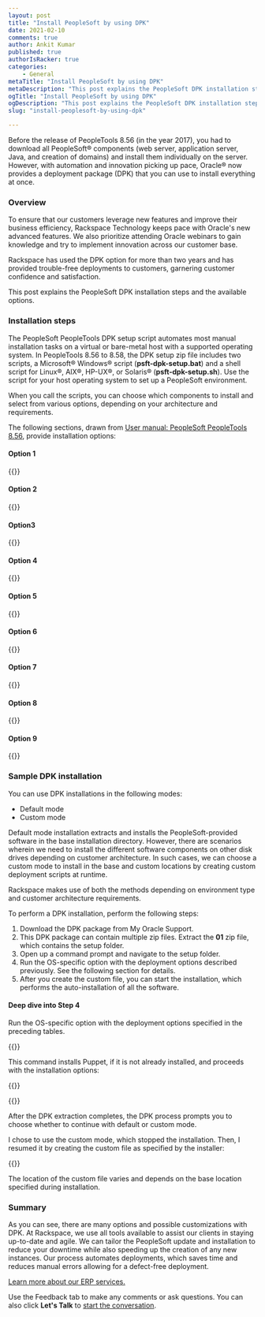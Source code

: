 ```yaml
---
layout: post
title: "Install PeopleSoft by using DPK"
date: 2021-02-10
comments: true
author: Ankit Kumar
published: true
authorIsRacker: true
categories:
    - General
metaTitle: "Install PeopleSoft by using DPK"
metaDescription: "This post explains the PeopleSoft DPK installation steps and the available options."
ogTitle: "Install PeopleSoft by using DPK"
ogDescription: "This post explains the PeopleSoft DPK installation steps and the available options."
slug: "install-peoplesoft-by-using-dpk"

---
```


Before the release of PeopleTools 8.56 (in the year 2017), you had to download all
PeopleSoft&reg; components (web server, application server, Java, and creation of domains)
and install them individually on the server. However, with automation and innovation picking
up pace, Oracle&reg; now provides a deployment package (DPK) that you can use to
install everything at once. 

<!--more-->

### Overview

To ensure that our customers leverage new features and improve their business efficiency,
Rackspace Technology keeps pace with Oracle's new advanced features. We also prioritize
attending Oracle webinars to gain knowledge and try to implement innovation across our
customer base. 

Rackspace has used the DPK option for more than two years and has provided trouble-free
deployments to customers, garnering customer confidence and satisfaction.

This post explains the PeopleSoft DPK installation steps and the available options.

### Installation steps

The PeopleSoft PeopleTools DPK setup script automates most manual installation tasks on a
virtual or bare-metal host with a supported operating system. In PeopleTools 8.56 to 8.58,
the DPK setup zip file includes two scripts, a Microsoft&reg; Windows&reg; script
(**psft-dpk-setup.bat**) and a shell script for Linux&reg;, AIX&reg;, HP-UX&reg;, or
Solaris&reg; (**psft-dpk-setup.sh**). Use the script for your host operating system to set
up a PeopleSoft environment.

When you call the scripts, you can choose which components to install and select from
various options, depending on your architecture and requirements.

The following sections, drawn from
[User manual: PeopleSoft PeopleTools 8.56](https://manualzz.com/doc/48544992/peoplesoft-peopletools-8.56),
provide installation options:

#### Option 1

{{<img src="Picture1.png" title="" alt="">}}

#### Option 2

{{<img src="Picture2.png" title="" alt="">}}

#### Option3

{{<img src="Picture3.png" title="" alt="">}}

#### Option 4

{{<img src="Picture4.png" title="" alt="">}}

#### Option 5

{{<img src="Picture5.png" title="" alt="">}}

#### Option 6

{{<img src="Picture6.png" title="" alt="">}}

#### Option 7

{{<img src="Picture7.png" title="" alt="">}}

#### Option 8

{{<img src="Picture8.png" title="" alt="">}}

#### Option 9

{{<img src="Picture9.png" title="" alt="">}}

### Sample DPK installation

You can use DPK installations in the following modes:

- Default mode 
- Custom mode

Default mode installation extracts and installs the PeopleSoft-provided software in the
base installation directory. However, there are scenarios wherein we need to install the
different software components on other disk drives depending on customer architecture. In
such cases, we can choose a custom mode to install in the base and custom locations by
creating custom deployment scripts at runtime. 

Rackspace makes use of both the methods depending on environment type and customer
architecture requirements.

To perform a DPK installation, perform the following steps:

1. Download the DPK package from My Oracle Support.
2. This DPK package can contain multiple zip files. Extract the **01** zip file, which
   contains the setup folder.
3. Open up a command prompt and navigate to the setup folder.
4. Run the OS-specific option with the deployment options described previously. See the
   following section for details.
5. After you create the custom file, you can start the installation, which performs the
   auto-installation of all the software.

#### Deep dive into Step 4

Run the OS-specific option with the deployment options specified in the preceding tables.

{{<img src="Picture10.png" title="" alt="">}}

This command installs Puppet, if it is not already installed, and proceeds with the
installation options:

{{<img src="Picture11.png" title="" alt="">}}

{{<img src="Picture12.png" title="" alt="">}}

After the DPK extraction completes, the DPK process prompts you to choose whether to
continue with default or custom mode.

I chose to use the custom mode, which stopped the installation. Then, I resumed it
by creating the custom file as specified by the installer:

{{<img src="Picture13.png" title="" alt="">}}

The location of the custom file varies and depends on the base location specified during
installation.

### Summary

As you can see, there are many options and possible customizations with DPK. At Rackspace,
we use all tools available to assist our clients in staying up-to-date and agile. We can
tailor the PeopleSoft update and installation to reduce your downtime while also speeding
up the creation of any new instances. Our process automates deployments, which saves time
and reduces manual errors allowing for a defect-free deployment. 

<a class="cta purple" id="cta" href="https://www.rackspace.com/applications/erp">Learn more about our ERP services.</a>

Use the Feedback tab to make any comments or ask questions. You can also click
**Let's Talk** to [start the conversation](https://www.rackspace.com/).

